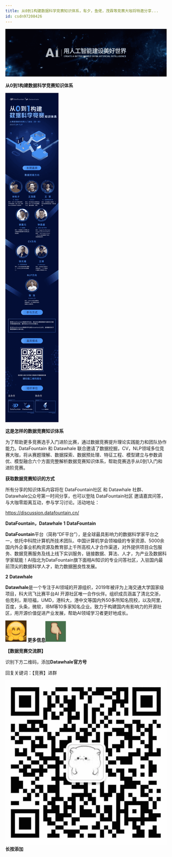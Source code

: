 ```yaml
---
title: 从0到1构建数据科学竞赛知识体系，有夕，鱼佬，茂霖等竞赛大咖将特邀分享...
id: csdn97208426
---
```


![640?wx_fmt=gif](../img/c600a909d093b24a9bfc5296741cc077.png)

**从0到1构建数据科学竞赛知识体系**

![640?wx_fmt=jpeg](../img/e212af8f88baf23d7686b930220dac40.png)

**这是怎样的数据竞赛知识体系**

为了帮助更多竞赛选手入门进阶比赛，通过数据竞赛提升理论实践能力和团队协作能力。DataFountain 和 Datawhale 联合邀请了数据挖掘，CV，NLP领域多位竞赛大咖，将从赛题理解、数据探索、数据预处理、特征工程、模型建立与参数调优、模型融合六个方面完整解析数据竞赛知识体系，帮助竞赛选手从0到1入门和进阶竞赛。

**获取数据竞赛知识的方式**

所有分享的知识体系内容将在 DataFountain社区 和 Datawhale 社群、Datawhale公众号第一时间分享，也可以登陆 DataFountain社区 邀请嘉宾问答，与大咖零距离互动，参与学习讨论。活动地址：

https://discussion.datafountain.cn/

**DataFountain，Datawhale**
**1**
**DataFountain**

**DataFountain**平台（简称“DF平台”），是全球最具影响力的数据科学家平台之一，依托中科院计算机所技术团队、中国计算机学会领袖级的专家资源、5000余国内外企事业机构资源及教育部上千所高校人才合作渠道，对外提供项目众包服务、数据竞赛服务及线上线下实训服务，链接数据、算法、人才，为产业及数据科学家赋能！AI指北为DataFountain旗下面相AI知识的专业问答社区，入驻国内最前顶尖的数据科学人才，助力数据圈良性发展。

**2** **Datawhale**

**Datawhale**是一个专注于AI领域的开源组织，2019年被评为上海交通大学国家级项目，科大讯飞比赛平台AI 开源社区唯一合作伙伴。组织成员涵盖了清北交浙，伯克利，斯坦福，UMD，港科大，港中文等国内外50多所知名院校，以及阿里，百度，头条，微软，IBM等10多家知名企业。致力于构建国内有影响力的开源社区，用开源价值促进产业发展，帮助AI领域学习者更好地成长。

**![640](../img/eb3259c96289b29cee6e4c4f39956239.png) 更多信息![640](../img/3802bd1f643674235974c22e95c4639c.png)**

**【数据竞赛****交流群****】**

识别下方二维码，添加**Datawhale官方号**

回复关键词：【竞赛】进群

![640?wx_fmt=jpeg](../img/6d2de1eea37c9dc71f21f5b75f2d217f.png "undefined") **长按添加**